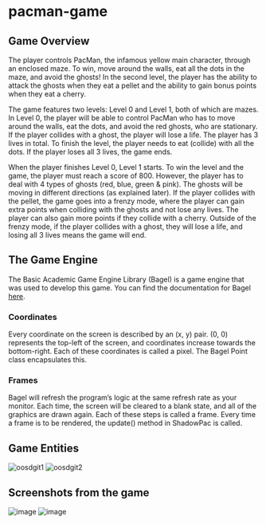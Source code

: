 # pacman-game

## Game Overview

The player controls PacMan, the infamous yellow main character, through an enclosed maze. To win, move around the walls, eat all the dots in the maze, and avoid the ghosts! In the second level, the player has the ability to attack the ghosts when they eat a pellet and the ability to gain bonus points when they eat a cherry.

The game features two levels: Level 0 and Level 1, both of which are mazes. In Level 0, the player will be able to control PacMan who has to move around the walls, eat the dots, and avoid the red ghosts, who are stationary. If the player collides with a ghost, the player will lose a life. The player has 3 lives in total. To finish the level, the player needs to eat (collide) with all the dots. If the player loses all 3 lives, the game ends. 

When the player finishes Level 0, Level 1 starts. To win the level and the game, the player must reach a score of 800. However, the player has to deal with 4 types of ghosts (red, blue, green & pink). The ghosts will be moving in different directions (as explained later). If the player collides with the pellet, the game goes into a frenzy mode, where the player can gain extra points when colliding with the ghosts and not lose any lives. The player can also gain more points if they collide with a cherry. Outside of the frenzy mode, if the player collides with a ghost, they will lose a life, and losing all 3 lives means the game will end.

## The Game Engine

The Basic Academic Game Engine Library (Bagel) is a game engine that was used to develop this game. You can find the documentation for Bagel [here](https://people.eng.unimelb.edu.au/mcmurtrye/bagel-doc/).

### Coordinates

Every coordinate on the screen is described by an (x, y) pair. (0, 0) represents the top-left of the screen, and coordinates increase towards the bottom-right. Each of these coordinates is called a pixel. The Bagel Point class encapsulates this.

### Frames

Bagel will refresh the program’s logic at the same refresh rate as your monitor. Each time, the screen will be cleared to a blank state, and all of the graphics are drawn again. Each of these steps is called a frame. Every time a frame is to be rendered, the update() method in ShadowPac is called. 

## Game Entities

![oosdgit1](https://github.com/mithracodes/pacman-game/assets/95140934/a652562f-626c-4202-969b-bd526adbf3d6)
![oosdgit2](https://github.com/mithracodes/pacman-game/assets/95140934/16fdb573-8a01-43cd-b6d7-415fa80095cd)

## Screenshots from the game

![image](https://github.com/mithracodes/pacman-game/assets/95140934/ee2f4725-adc8-4cba-9a1d-0d6f8bdbab67)
![image](https://github.com/mithracodes/pacman-game/assets/95140934/28ea64d0-7b78-4899-b7bc-5a54c5cd3485)

